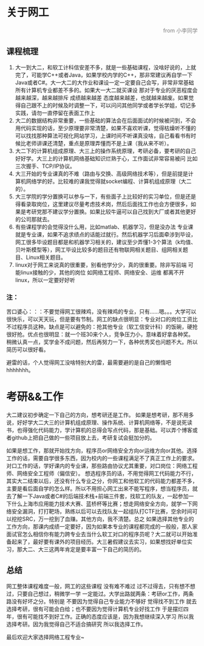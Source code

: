 # 关于网工

<p style="color: gray;text-align: right">from 小李同学</p>

## 课程梳理

1. 大一到大二，和软工计科信安差不多，就是一些基础课程，没啥好说的，上就完了，可能学C++或者Java，如果学校内学的C++，那非常建议再自学一下Java或者C#。大一大二的大作业和课设一定一定要自己会写，非常非常基础
   所有计算机专业都差不多的。如果大一大二就买课设 那对于专业的厌恶程度会越来越深，越来越排斥 成绩越来越差
   态度越来越差，也就越来越废。如果觉得自己跟不上的时候及时调整一下，可以问问其他同学或者学长学姐，切记多实践，请勿一直停留在表面工作上
2. 大二的数据结构非常重要，一些基础的算法会在后面面试的时候被问到，不会用代码实现的话，至少原理要非常清楚，如果不喜欢听课，觉得枯燥听不懂的
   可以找找那种算法可视化网站学习，上课时间不听课真没啥，自己看看书有时候比老师讲课还清楚，重点是原理弄懂而不是上课（我从来不听）。
3. 大二下的计算机组成原理、大三上的操作系统原理，考研必备，要考研的自己好好学。大三上的计算机网络基础知识烂熟于心，工作面试非常容易被问 比如三次握手、TCP/IP协议。
4. 大三开始的专业课真的不难（路由与交换、高级网络技术等），但是前提是计算机网络学的好。比较难的课我觉得就socket编程、计算机组成原理（大二的）。
5. 大三学院的学分置换可以参与一下，有些面子上比较好的实习单位，但是还是得看录取岗位，这里建议尽量考虑技术岗，然后后面找工作也会方便很多，如果是考研党那不建议学分置换。如果比较牛逼可以自己找到大厂或者其他更好的公司那就去。
6. 有些课程学的会觉得没什么用，比如matlab、机器学习，但是没办法
   专业课就是专业课，如果不追求绩点的话能过就行。然后机器学习后面牵涉到毕设，网工很多毕设题目都是和机器学习相关的，建议至少弄懂1-3个算法（k均值、贝叶斯模型等），网工毕设比较多的题目还有物联网相关题目、组网相关题目、Linux相关题目。
7. linux对于网工来说真的很重要，别看他学分少，真的很重要。除非写前端 可能linux接触的少，其他的岗位 如网络工程师、网络安全、运维 都离不开linux，所以一定要好好听

### 注：

苦口婆心：：：不要觉得网工很辣鸡，没有辣鸡的专业，只有……嗯。。。大学可以很快乐，可以天天玩，但是要有节制。网工的缺点很明显：专业对口的岗位工资比不过程序员这种。缺点是可以避免的：抢其他专业（软工信安计科）的饭碗，硬抢很好抢。优点也很明显：就一个班30来个人，竞争压力小，意味着好拿各种奖。稍微认真一点，奖学金不成问题，然后再努力一下，各种优秀奖也问题不大。所以简历可以很好看。

避雷的话，个人觉得网工没啥特别大的雷，最需要避的是自己的懒惰吧hhhhhhh。

# 考研&&工作

大二建议初步确定一下自己的方向，想考研还是工作。
如果是想考研，那不用多说，好好学大二大三的计算机组成原理、操作系统、计算机网络等，不是说死读书，也得强化代码能力，学计算机的总得会写点代码，那是基础。可以弄个博客或者github上把自己做的一些项目放上去，考研复试会挺加分的。

如果是想工作，那就开始找方向，程序员or网络安全方向or运维方向or其他。选择工作的话，需要自学很多东西，因为校内的一些课程满足不了真正工作上的要求。
对口工作的话，学好课内的专业课，那些路由协议尤其重要，对口岗位：网络工程师、网络安全工程师（偏信安）。
想选程序员的话，不用觉得网工代码能力不行，其实大二结束以后，还没有什么专业之分，你网工和他软工的代码能力都差不多，主要是看后面自学的怎么样。所以不用担心网工出来不能写程序，想当程序员，就去了解一下Java或者C#的后端技术栈+前端三件套，找软工的队友，一起参加一下什么上海市应用能力技术大赛、蓝桥杯等比赛；想走网络安全方向，就学一下网络安全漏洞，打打靶场，熟练以后可以去找队友一起组队打CTF比赛，空余时间可以挖挖SRC，万一挖到了血赚。其他方向，我不清楚。总之
如果选择其他专业的工作方向，那课内成绩一定要好，因为如果本专业的课程都完成的一般般，那人家面试官怎么相信你有能力跨专业去当什么软工对口的程序员呢？大二就可以开始准备起来了，最好要有课外的项目经历。大三暑假建议去实习，如果想找好单位实习，那大二、大三这两年肯定是要丰富一下自己的简历的。

## 总结

网工整体课程难度一般，网工的这些课程 没有难不难过 过不过得去，只有想不想过，只要自己想过，稍微学一学 一定能过。大学出路就两条：考研or工作，两条路没有好坏之分。特别是 不要因为觉得自己专业能力不够好 觉得找不到工作
就去选择考研，很有可能会白给；也不要因为觉得计算机专业好找工作 于是摆烂四年，很有可能找不到好工作。正确的态度应该是，因为我想继续深入学习 所以我选择考研。因为我觉得自己不适合搞研究 所以我选择工作。

最后欢迎大家选择网络工程专业~
